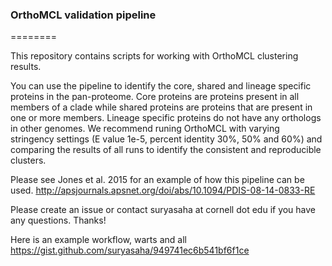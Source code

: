 ### OrthoMCL validation pipeline ###
========

This repository contains scripts for working with OrthoMCL clustering results. 


You can use the pipeline to identify the core, shared and lineage specific proteins in the pan-proteome. Core proteins are proteins present in all members of a clade while shared proteins are proteins that are present in one or more members. Lineage specific proteins do not have any orthologs in other genomes. We recommend runing OrthoMCL with varying stringency settings (E value 1e-5, percent identity 30%, 50% and 60%) and comparing the results of all runs to identify the consistent and reproducible clusters.

Please see Jones et al. 2015 for an example of how this pipeline can be used.
http://apsjournals.apsnet.org/doi/abs/10.1094/PDIS-08-14-0833-RE

Please create an issue or contact suryasaha at cornell dot edu if you have any questions. Thanks!

Here is an example workflow, warts and all
https://gist.github.com/suryasaha/949741ec6b541bf6f1ce
